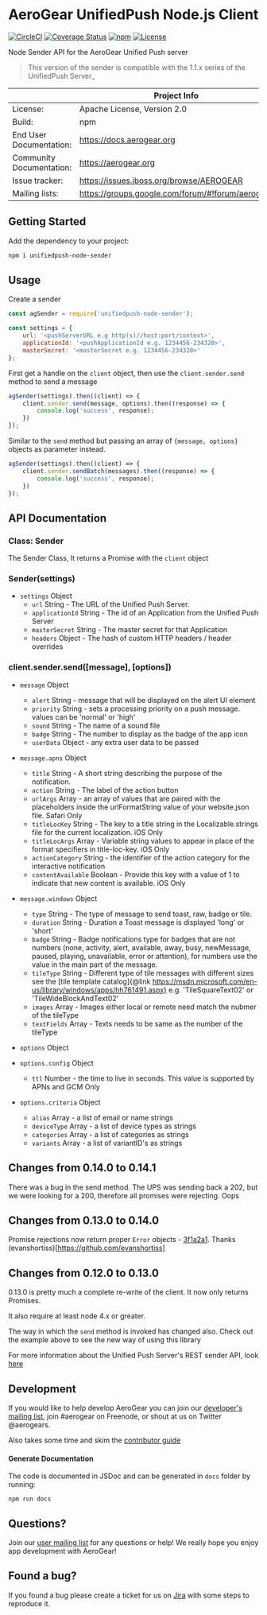 # AeroGear UnifiedPush Node.js Client

[![CircleCI](https://img.shields.io/circleci/project/github/aerogear/aerogear-unifiedpush-nodejs-client/master.svg)](https://circleci.com/gh/aerogear/aerogear-unifiedpush-nodejs-client) 
[![Coverage Status](https://img.shields.io/coveralls/github/aerogear/aerogear-unifiedpush-nodejs-client.svg)](https://coveralls.io/github/aerogear/aerogear-unifiedpush-nodejs-client)
[![npm](https://img.shields.io/npm/v/unifiedpush-node-sender.svg)](https://www.npmjs.com/package/unifiedpush-node-sender)
[![License](https://img.shields.io/badge/-Apache%202.0-blue.svg)](https://opensource.org/s/Apache-2.0)

Node Sender API for the AeroGear Unified Push server

> This version of the sender is compatible with the 1.1.x series of the UnifiedPush Server_

|                          | Project Info                                            |
| ------------------------ | ------------------------------------------------------- |
| License:                 | Apache License, Version 2.0                             |
| Build:                   | npm                                                     |
| End User Documentation:  | https://docs.aerogear.org                               |
| Community Documentation: | https://aerogear.org                                    |
| Issue tracker:           | https://issues.jboss.org/browse/AEROGEAR                |
| Mailing lists:           | https://groups.google.com/forum/#!forum/aerogear        |

## Getting Started

Add the dependency to your project:

```bash
npm i unifiedpush-node-sender
```

## Usage

Create a sender

```javascript
const agSender = require('unifiedpush-node-sender');

const settings = {
    url: '<pushServerURL e.g http(s)//host:port/context>',
    applicationId: '<pushApplicationId e.g. 1234456-234320>',
    masterSecret: '<masterSecret e.g. 1234456-234320>'
};
```    

First get a handle on the `client` object, then use the `client.sender.send` method to send a message

```javascript
agSender(settings).then((client) => {
    client.sender.send(message, options).then((response) => {
        console.log('success', response);
    })
});
```    

Similar to the `send` method but passing an array of `{message, options}` objects as parameter instead.

```javascript
agSender(settings).then((client) => {
    client.sender.sendBatch(messages).then((response) => {
        console.log('success', response);
    })
});
```

## API Documentation

### Class: Sender

The Sender Class, It returns a Promise with the `client` object

### Sender(settings)

* `settings` Object
    * `url` String - The URL of the Unified Push Server.
    * `applicationId` String - The id of an Application from the Unified Push Server
    * `masterSecret` String - The master secret for that Application
    * `headers` Object - The hash of custom HTTP headers / header overrides

### client.sender.send([message], [options])

* `message` Object
    * `alert` String - message that will be displayed on the alert UI element
    * `priority` String - sets a processing priority on a push message. values can be 'normal' or 'high'
    * `sound` String - The name of a sound file
    * `badge` String - The number to display as the badge of the app icon
    * `userData` Object - any extra user data to be passed

* `message.apns` Object
    * `title` String - A short string describing the purpose of the notification.
    * `action` String - The label of the action button
    * `urlArgs` Array - an array of values that are paired with the placeholders inside the urlFormatString value of your website.json file. Safari Only
    * `titleLocKey` String - The key to a title string in the Localizable.strings file for the current localization. iOS Only
    * `titleLocArgs` Array - Variable string values to appear in place of the format specifiers in title-loc-key. iOS Only
    * `actionCategory` String - the identifier of the action category for the interactive notification
    * `contentAvailable` Boolean - Provide this key with a value of 1 to indicate that new content is available. iOS Only

* `message.windows` Object
    * `type` String - The type of message to send toast, raw, badge or tile.
    * `duration` String - Duration a Toast message is displayed 'long' or 'short'
    * `badge` String - Badge notifications type for badges that are not numbers (none, activity, alert, available, away, busy, newMessage, paused, playing, unavailable, error or attention), for numbers use the value in the main part of the message.
    * `tileType` String - Different type of tile messages with different sizes see the [tile template catalog]{@link https://msdn.microsoft.com/en-us/library/windows/apps/hh761491.aspx} e.g. 'TileSquareText02' or 'TileWideBlockAndText02'
    * `images` Array - Images either local or remote need match the nubmer of the tileType
    * `textFields` Array - Texts needs to be same as the number of the tileType

* `options` Object

* `options.config` Object
    * `ttl` Number - the time to live in seconds. This value is supported by APNs and GCM Only

* `options.criteria` Object
    * `alias` Array - a list of email or name strings
    * `deviceType` Array - a list of device types as strings
    * `categories` Array - a list of categories as strings
    * `variants` Array - a list of variantID's as strings

## Changes from 0.14.0 to 0.14.1

There was a bug in the send method.  The UPS was sending back a 202, but we were looking for a 200, therefore all promises were rejecting.  Oops

## Changes from 0.13.0 to 0.14.0

Promise rejections now return proper `Error` objects - [3f1a2a1](https://github.com/aerogear/aerogear-unifiedpush-nodejs-client/pull/27). Thanks (evanshortiss)[https://github.com/evanshortiss]

## Changes from 0.12.0 to 0.13.0

0.13.0 is pretty much a complete re-write of the client.  It now only returns Promises.

It also require at least node 4.x or greater.

The way in which the `send` method is invoked has changed also.  Check out the example above to see the new way of using this library

For more information about the Unified Push Server's REST sender API, look [here](https://aerogear.org/docs/specs/aerogear-unifiedpush-rest/sender/index.html)

## Development

If you would like to help develop AeroGear you can join our [developer's mailing list](https://lists.jboss.org/mailman/listinfo/aerogear-dev), join #aerogear on Freenode, or shout at us on Twitter @aerogears.

Also takes some time and skim the [contributor guide](http://aerogear.org/docs/guides/Contributing/)

#### Generate Documentation

The code is documented in JSDoc and can be generated in `docs` folder by running:

`npm run docs`

## Questions?

Join our [user mailing list](https://lists.jboss.org/mailman/listinfo/aerogear-users) for any questions or help! We really hope you enjoy app development with AeroGear!

## Found a bug?

If you found a bug please create a ticket for us on [Jira](https://issues.jboss.org/browse/AGPUSH) with some steps to reproduce it.
